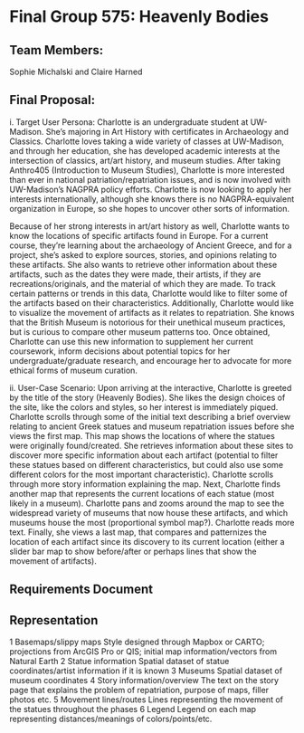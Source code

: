 # Final Group 575: Heavenly Bodies
## Team Members:
Sophie Michalski and Claire Harned

## Final Proposal:
i. Target User Persona:
Charlotte is an undergraduate student at UW-Madison. She’s majoring in Art History with certificates in Archaeology and Classics. Charlotte loves taking a wide variety of classes at UW-Madison, and through her education, she has developed academic interests at the intersection of classics, art/art history, and museum studies. After taking Anthro405 (Introduction to Museum Studies), Charlotte is more interested than ever in national patriation/repatriation issues, and is now involved with UW-Madison’s NAGPRA policy efforts. Charlotte is now looking to apply her interests internationally, although she knows there is no NAGPRA-equivalent organization in Europe, so she hopes to uncover other sorts of information. 

Because of her strong interests in art/art history as well, Charlotte wants to know the locations of specific artifacts found in Europe. For a current course, they’re learning about the archaeology of Ancient Greece, and for a project, she’s asked to explore sources, stories, and opinions relating to these artifacts. She also wants to retrieve other information about these artifacts, such as the dates they were made, their artists, if they are recreations/originals, and the material of which they are made. To track certain patterns or trends in this data, Charlotte would like to filter some of the artifacts based on their characteristics. Additionally, Charlotte would like to visualize the movement of artifacts as it relates to repatriation. She knows that the British Museum is notorious for their unethical museum practices, but is curious to compare other museum patterns too. Once obtained, Charlotte can use this new information to supplement her current coursework, inform decisions about potential topics for her undergraduate/graduate research, and encourage her to advocate for more ethical forms of museum curation. 

ii. User-Case Scenario:
Upon arriving at the interactive, Charlotte is greeted by the title of the story (Heavenly Bodies). She likes the design choices of the site, like the colors and styles, so her interest is immediately piqued. Charlotte scrolls through some of the initial text describing a brief overview relating to ancient Greek statues and museum repatriation issues before she views the first map. This map shows the locations of where the statues were originally found/created. She retrieves information about these sites to discover more specific information about each artifact (potential to filter these statues based on different characteristics, but could also use some different colors for the most important characteristic). Charlotte scrolls through more story information explaining the map. Next, Charlotte finds another map that represents the current locations of each statue (most likely in a museum). Charlotte pans and zooms around the map to see the widespread variety of museums that now house these artifacts, and which museums house the most (proportional symbol map?). Charlotte reads more text. Finally, she views a last map, that compares and patternizes the location of each artifact since its discovery to its current location (either a slider bar map to show before/after or perhaps lines that show the movement of artifacts). 

## Requirements Document
## Representation
1
Basemaps/slippy maps
Style designed through Mapbox or CARTO; projections from ArcGIS Pro or QIS; initial map information/vectors from Natural Earth
2
Statue information
Spatial dataset of statue coordinates/artist information if it is known
3
Museums
Spatial dataset of museum coordinates 
4
Story information/overview
The text on the story page that explains the problem of repatriation, purpose of maps, filler photos etc. 
5
Movement lines/routes
Lines representing the movement of the statues throughout the phases
6
Legend
Legend on each map representing distances/meanings of colors/points/etc.

















 
